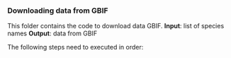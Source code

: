 ### Downloading data from GBIF 

This folder contains the code to download data GBIF. 
**Input**: list of species names
**Output**: data from GBIF


The following steps need to executed in order:
